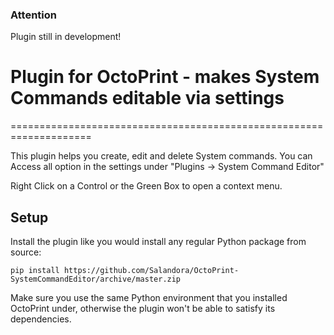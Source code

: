 ### Attention
Plugin still in development!

# Plugin for OctoPrint - makes System Commands editable via settings
====================================================================

This plugin helps you create, edit and delete System commands.
You can Access all option in the settings under "Plugins -> System Command Editor"

Right Click on a Control or the Green Box to open a context menu.

## Setup

Install the plugin like you would install any regular Python package from source:

    pip install https://github.com/Salandora/OctoPrint-SystemCommandEditor/archive/master.zip
    
Make sure you use the same Python environment that you installed OctoPrint under, otherwise the plugin
won't be able to satisfy its dependencies.
